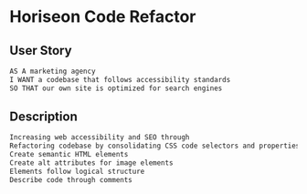 # Horiseon Code Refactor

## User Story

```md
AS A marketing agency
I WANT a codebase that follows accessibility standards
SO THAT our own site is optimized for search engines
```

## Description

```md
Increasing web accessibility and SEO through
Refactoring codebase by consolidating CSS code selectors and properties
Create semantic HTML elements
Create alt attributes for image elements
Elements follow logical structure
Describe code through comments
```